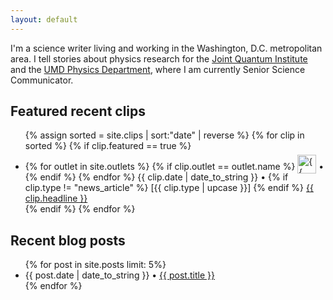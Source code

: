 ```yaml
---
layout: default
---
```

I'm a science writer living and working in the Washington, D.C. metropolitan area. I tell stories about physics research for the [Joint Quantum Institute](http://jqi.umd.edu) and the [UMD Physics Department](http://umdphysics.umd.edu), where I am currently Senior Science Communicator.

<div class="feature-box">
<h2>Featured recent clips</h2>
<ul>
{% assign sorted = site.clips | sort:"date" | reverse %}
{% for clip in sorted %}
{% if clip.featured == true %}
	<li>
		{% for outlet in site.outlets %}
		{% if clip.outlet == outlet.name %}
		<img style="position:relative;top:6px;" src="{{ outlet.icon }}" width="30px" title="{{ outlet.name }}">
		&bull;
		{% endif %}
		{% endfor %}
  	{{ clip.date | date_to_string }} &bull;
		{% if clip.type != "news_article" %}
		[{{ clip.type | upcase }}]
		{% endif %}
		<a href="{{ clip.address }}" target="_blank">{{ clip.headline }}</a>
	</li>
{% endif %}
{% endfor %}
</ul>
</div>

<div class="blog-box">
<h2>Recent blog posts</h2>
<div class="recent-blogs">
<ul>
{% for post in site.posts limit: 5%}
	<li>
		{{ post.date | date_to_string }} &bull; <a href="{{ post.url }}" class="blog-link-separator">{{ post.title }}</a>
	</li>
{% endfor %}
</ul>
</div>
</div>
